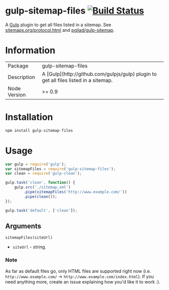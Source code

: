 gulp-sitemap-files [![Build Status](https://travis-ci.org/adam-lynch/gulp-sitemap-files.svg?branch=master)](https://travis-ci.org/adam-lynch/gulp-sitemap-files)
=====================

A [Gulp](http://github.com/gulpjs/gulp) plugin to get all files listed in a sitemap. See [sitemaps.org/protocol.html](http://www.sitemaps.org/protocol.html) and [pgilad/gulp-sitemap](https://github.com/pgilad/gulp-sitemap).

# Information
<table>
<tr>
<td>Package</td><td>gulp-sitemap-files</td>
</tr>
<tr>
<td>Description</td>
<td>A [Gulp](http://github.com/gulpjs/gulp) plugin to get all files listed in a sitemap.</td>
</tr>
<tr>
<td>Node Version</td>
<td>>= 0.9</td>
</tr>
</table>

# Installation
```js
npm install gulp-sitemap-files
```

# Usage
```js
var gulp = require('gulp');
var sitemapFiles = require('gulp-sitemap-files');
var clean = require('gulp-clean');

gulp.task('clean', function() {
    gulp.src('./sitemap.xml')
        .pipe(sitemapFiles('http://www.example.com/'))
        .pipe(clean());
});

gulp.task('default', ['clean']);
```

## Arguments

`sitemapFiles(siteUrl)`

- `siteUrl` - string.

### Note
As far as default files go, only HTML files are supported right now (i.e. `http://www.example.com/` -> `http://www.example.com/index.html`). If you need anything more, create an issue explaining how you'd like it to work :).